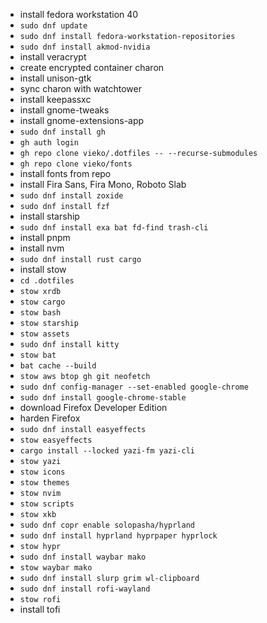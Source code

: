 - install fedora workstation 40
- `sudo dnf update`
- `sudo dnf install fedora-workstation-repositories`
- `sudo dnf install akmod-nvidia`
- install veracrypt
- create encrypted container charon
- install unison-gtk
- sync charon with watchtower
- install keepassxc
- install gnome-tweaks
- install gnome-extensions-app
- `sudo dnf install gh`
- `gh auth login`
- `gh repo clone vieko/.dotfiles -- --recurse-submodules`
- `gh repo clone vieko/fonts`
- install fonts from repo
- install Fira Sans, Fira Mono, Roboto Slab
- `sudo dnf install zoxide`
- `sudo dnf install fzf`
- install starship
- `sudo dnf install exa bat fd-find trash-cli`
- install pnpm
- install nvm
- `sudo dnf install rust cargo`
- install stow
- `cd .dotfiles`
- `stow xrdb`
- `stow cargo`
- `stow bash`
- `stow starship`
- `stow assets`
- `sudo dnf install kitty`
- `stow bat`
- `bat cache --build`
- `stow aws btop gh git neofetch`
- `sudo dnf config-manager --set-enabled google-chrome`
- `sudo dnf install google-chrome-stable`
- download Firefox Developer Edition
- harden Firefox
- `sudo dnf install easyeffects`
- `stow easyeffects`
- `cargo install --locked yazi-fm yazi-cli`
- `stow yazi`
- `stow icons`
- `stow themes`
- `stow nvim`
- `stow scripts`
- `stow xkb`
- `sudo dnf copr enable solopasha/hyprland`
- `sudo dnf install hyprland hyprpaper hyprlock`
- `stow hypr`
- `sudo dnf install waybar mako`
- `stow waybar mako`
- `sudo dnf install slurp grim wl-clipboard`
- `sudo dnf install rofi-wayland`
- `stow rofi`
- install tofi
